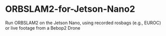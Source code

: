 # ORBSLAM2-for-Jetson-Nano2
Run ORBSLAM2 on the Jetson Nano, using recorded rosbags (e.g., EUROC) or live footage from a Bebop2 Drone
